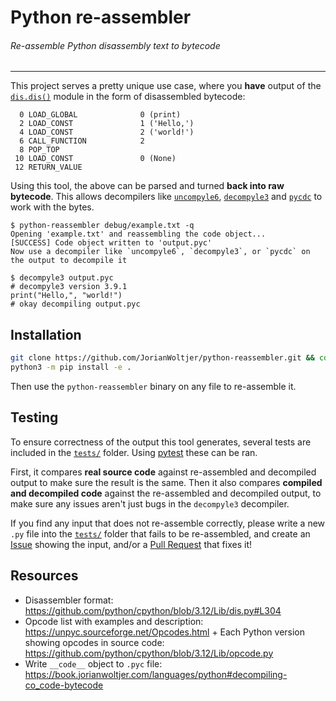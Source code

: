 Python re-assembler
============================

###### Re-assemble Python disassembly text to bytecode

 ---

This project serves a pretty unique use case, where you **have** output of the [`dis.dis()`](https://docs.python.org/3/library/dis.html#dis.dis) module in the form of disassembled bytecode:

```
  0 LOAD_GLOBAL              0 (print)
  2 LOAD_CONST               1 ('Hello,')
  4 LOAD_CONST               2 ('world!')
  6 CALL_FUNCTION            2
  8 POP_TOP
 10 LOAD_CONST               0 (None)
 12 RETURN_VALUE
```

Using this tool, the above can be parsed and turned **back into raw bytecode**. This allows decompilers like [`uncompyle6`](https://github.com/rocky/python-uncompyle6/releases), [`decompyle3`](https://github.com/rocky/python-decompile3/blob/master/decompyle3/main.py) and [`pycdc`](https://github.com/zrax/pycdc) to work with the bytes. 

```Shell
$ python-reassembler debug/example.txt -q
Opening 'example.txt' and reassembling the code object...
[SUCCESS] Code object written to 'output.pyc'
Now use a decompiler like `uncompyle6`, `decompyle3`, or `pycdc` on the output to decompile it

$ decompyle3 output.pyc
# decompyle3 version 3.9.1
print("Hello,", "world!")
# okay decompiling output.pyc
```

## Installation

```Bash
git clone https://github.com/JorianWoltjer/python-reassembler.git && cd python-reassembler
python3 -m pip install -e .
```

Then use the `python-reassembler` binary on any file to re-assemble it.

## Testing

To ensure correctness of the output this tool generates, several tests are included in the [`tests/`](tests/) folder. Using [pytest](https://docs.pytest.org/en/latest/index.html) these can be ran. 

First, it compares **real source code** against re-assembled and decompiled output to make sure the result is the same. Then it also compares **compiled and decompiled code** against the re-assembled and decompiled output, to make sure any issues aren't just bugs in the `decompyle3` decompiler.

If you find any input that does not re-assemble correctly, please write a new `.py` file into the [`tests/`](tests/) folder that fails to be re-assembled, and create an [Issue](https://github.com/JorianWoltjer/python-reassembler/issues) showing the input, and/or a [Pull Request](https://github.com/JorianWoltjer/python-reassembler/pulls) that fixes it!

## Resources

* Disassembler format: https://github.com/python/cpython/blob/3.12/Lib/dis.py#L304
* Opcode list with examples and description: https://unpyc.sourceforge.net/Opcodes.html + Each Python version showing opcodes in source code: https://github.com/python/cpython/blob/3.12/Lib/opcode.py
* Write `__code__` object to `.pyc` file: https://book.jorianwoltjer.com/languages/python#decompiling-co_code-bytecode
